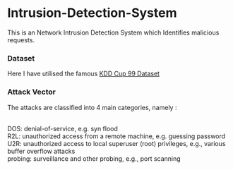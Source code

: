 # Intrusion-Detection-System
This is an Network Intrusion Detection System which Identifies malicious requests.


<h3>Dataset</h3>
Here I have utilised the famous <a href=http://kdd.ics.uci.edu/databases/kddcup99/kddcup99.html>KDD Cup 99 Dataset</a>

<h3>Attack Vector</h3>
The attacks are classified into 4 main categories, namely :

<br>DOS: denial-of-service, e.g. syn flood
<br>R2L: unauthorized access from a remote machine, e.g. guessing password
<br>U2R: unauthorized access to local superuser (root) privileges, e.g., various buffer overflow attacks
<br>probing: surveillance and other probing, e.g., port scanning

